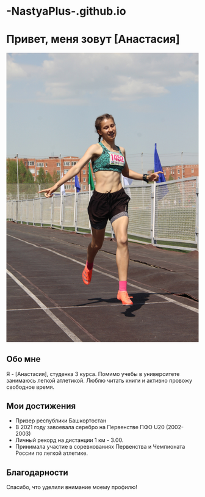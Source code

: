# -NastyaPlus-.github.io
# Привет, меня зовут [Анастасия]

![Моя фотография с соревнований](oIb03Zg8gfo.jpg)

## Обо мне
Я - [Анастасия], студенка 3 курса. Помимо учебы в университете занимаюсь легкой атлетикой. Люблю читать книги и активно провожу свободное время. 

## Мои достижения
- Призер республики Башкортостан
- В 2021 году завоевала серебро на Первенстве ПФО U20 (2002-2003)
- Личный рекорд на дистанции 1 км - 3.00.
- Принимала участие в соревнованиях Первенства и Чемпионата России по легкой атлетике.

## Благодарности
Спасибо, что уделили внимание моему профилю! 

